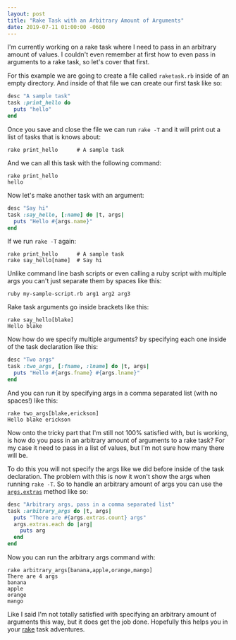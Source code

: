 ```yaml
---
layout: post
title: "Rake Task with an Arbitrary Amount of Arguments"
date: 2019-07-11 01:00:00 -0600
---
```


I'm currently working on a rake task where I need to pass in an arbitrary amount
of values. I couldn't even remember at first how to even pass in arguments to a
rake task, so let's cover that first.

For this example we are going to create a file called `raketask.rb` inside of an
empty directory. And inside of that file we can create our first task like so:

``` ruby
desc "A sample task"
task :print_hello do
  puts "hello"
end
```

Once you save and close the file we can run `rake -T` and it will print out a
list of tasks that is knows about:

``` text
rake print_hello      # A sample task
```

And we can all this task with the following command:

``` text
rake print_hello
hello
```

Now let's make another task with an argument:

``` ruby
desc "Say hi"
task :say_hello, [:name] do |t, args|
  puts "Hello #{args.name}"
end
```

If we run `rake -T` again:

``` text
rake print_hello      # A sample task
rake say_hello[name]  # Say hi
```

Unlike command line bash scripts or even calling a ruby script with multiple
args you can't just separate them by spaces like this:

``` text
ruby my-sample-script.rb arg1 arg2 arg3
```

Rake task arguments go inside brackets like this:

``` text
rake say_hello[blake]
Hello blake
```

Now how do we specify multiple arguments? by specifying each one inside of the
task declaration like this:

``` ruby
desc "Two args"
task :two_args, [:fname, :lname] do |t, args|
  puts "Hello #{args.fname} #{args.lname}"
end
```

And you can run it by specifying args in a comma separated list (with no
spaces!) like this:

``` text
rake two_args[blake,erickson]
Hello blake erickson
```

Now onto the tricky part that I'm still not 100% satisfied with, but is working,
is how do you pass in an arbitrary amount of arguments to a rake task? For my case
it need to pass in a list of values, but I'm not sure how many there will be.

To do this you will not specify the args like we did before inside of the task
declaration. The problem with this is now it won't show the args when running
`rake -T`. So to handle an arbitrary amount of args you can use the
[`args.extras`][2] method like so:

``` ruby
desc "Arbitrary args, pass in a comma separated list"
task :arbitrary_args do |t, args|
  puts "There are #{args.extras.count} args"
  args.extras.each do |arg|
    puts arg
  end
end
```

Now you can run the arbitrary args command with:

``` text
rake arbitrary_args[banana,apple,orange,mango]
There are 4 args
banana
apple
orange
mango
```

Like I said I'm not totally satisfied with specifying an arbitrary amount of
arguments this way, but it does get the job done. Hopefully this helps you in
your [rake][1] task adventures.

[1]: https://martinfowler.com/articles/rake.html
[2]: https://stackoverflow.com/a/28654953/588458
